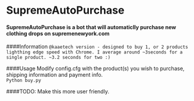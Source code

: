 # SupremeAutoPurchase
#### SupremeAutoPurchase is a bot that will automaticlly purchase new clothing drops on supremenewyork.com


####Information
```@kaaetech version - designed to buy 1, or 2 products lighthing edge speed with Chrome. I average around ~3seconds for a single product. ~3.2 seconds for two :)```

####Usage
Modify config.cfg with the product(s) you wish to purchase, shipping information and payment info.
<br>
```Python buy.py```

####TODO: Make this more user friendly.

